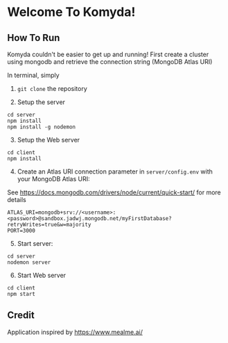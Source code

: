 # Welcome To Komyda!

## How To Run

Komyda couldn't be easier to get up and running!
First create a cluster using mongodb and retrieve the connection string (MongoDB Atlas URI)

In terminal, simply

1. `git clone` the repository

2. Setup the server
```
cd server
npm install
npm install -g nodemon
```

3. Setup the Web server
```
cd client
npm install
```

4. Create an Atlas URI connection parameter in `server/config.env` with your MongoDB Atlas URI:

See https://docs.mongodb.com/drivers/node/current/quick-start/ for more details
```
ATLAS_URI=mongodb+srv://<username>:<password>@sandbox.jadwj.mongodb.net/myFirstDatabase?retryWrites=true&w=majority
PORT=3000
``` 


5. Start server:
```
cd server
nodemon server
```

6. Start Web server
```
cd client
npm start
```

## Credit
Application inspired by https://www.mealme.ai/